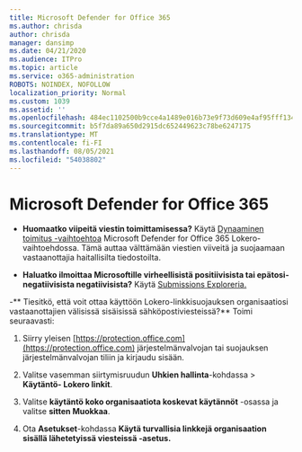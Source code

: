```yaml
---
title: Microsoft Defender for Office 365
ms.author: chrisda
author: chrisda
manager: dansimp
ms.date: 04/21/2020
ms.audience: ITPro
ms.topic: article
ms.service: o365-administration
ROBOTS: NOINDEX, NOFOLLOW
localization_priority: Normal
ms.custom: 1039
ms.assetid: ''
ms.openlocfilehash: 484ec1102500b9cce4a1489e016b73e9f73d609e4af95fff13405857d34f3978
ms.sourcegitcommit: b5f7da89a650d2915dc652449623c78be6247175
ms.translationtype: MT
ms.contentlocale: fi-FI
ms.lasthandoff: 08/05/2021
ms.locfileid: "54038802"
---
```

# <a name="troubleshooting-microsoft-defender-for-office-365"></a>Microsoft Defender for Office 365

- **Huomaatko viipeitä viestin toimittamisessa?** Käytä [Dynaaminen toimitus -vaihtoehtoa](/microsoft-365/security/office-365-security/dynamic-delivery-and-previewing) Microsoft Defender for Office 365 Lokero-vaihtoehdossa. Tämä auttaa välttämään viestien viiveitä ja suojaamaan vastaanottajia haitallisilta tiedostoilta.

- **Haluatko ilmoittaa Microsoftille virheellisistä positiivisista tai epätosi-negatiivisista negatiivisista?** Käytä [Submissions Exploreria.](https://protection.office.com/reportsubmission)

-** Tiesitkö, että voit ottaa käyttöön Lokero-linkkisuojauksen organisaatiosi vastaanottajien välisissä sisäisissä sähköpostiviesteissä?** Toimi seuraavasti:

  1. Siirry yleisen [https://protection.office.com](https://protection.office.com) järjestelmänvalvojan tai suojauksen järjestelmänvalvojan tiliin ja kirjaudu sisään.

  2. Valitse vasemman siirtymisruudun **Uhkien hallinta**-kohdassa  \> **Käytäntö- Lokero linkit**.

  3. Valitse **käytäntö koko organisaatiota koskevat käytännöt** -osassa ja valitse **sitten Muokkaa**.

  4. Ota **Asetukset**-kohdassa **Käytä turvallisia linkkejä organisaation sisällä lähetetyissä viesteissä -asetus.**
